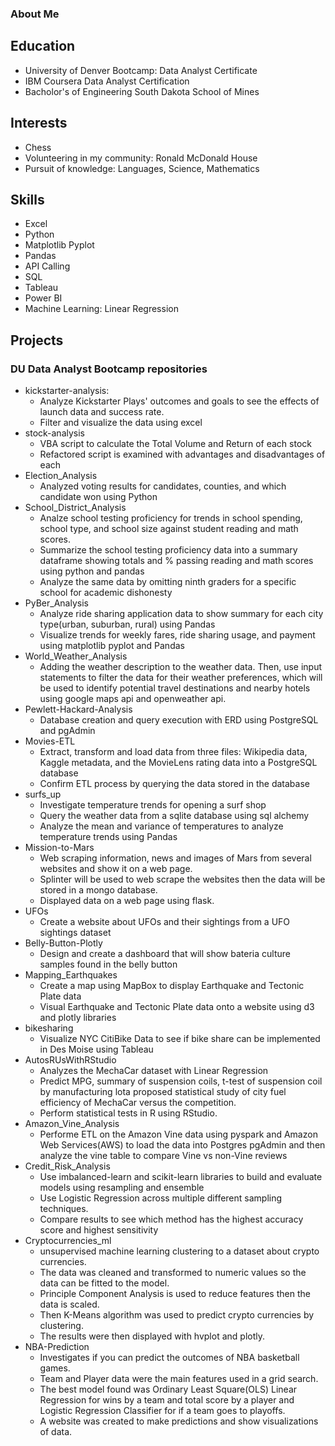 ### About Me

<!--
**eddieperez1/eddieperez1** is a ✨ _special_ ✨ repository because its `README.md` (this file) appears on your GitHub profile.-->

## Education
- University of Denver Bootcamp: Data Analyst Certificate
- IBM Coursera Data Analyst Certification
- Bacholor's of Engineering South Dakota School of Mines
    
## Interests
- Chess
- Volunteering in my community: Ronald McDonald House
- Pursuit of knowledge: Languages, Science, Mathematics

## Skills
- Excel
- Python
- Matplotlib Pyplot
- Pandas
- API Calling
- SQL
- Tableau
- Power BI
- Machine Learning: Linear Regression
	
## Projects
### DU Data Analyst Bootcamp repositories
- kickstarter-analysis: 
	- Analyze Kickstarter Plays' outcomes and goals to see the effects of launch data and success rate. 
	- Filter and visualize the data using excel
- stock-analysis
	- VBA script to calculate the Total Volume and Return of each stock
	- Refactored script is examined with advantages and disadvantages of each
- Election_Analysis
	- Analyzed voting results for candidates, counties, and which candidate won using Python
- School_District_Analysis
	- Analze school testing proficiency for trends in school spending, school type, and school size against student reading and math scores.
	- Summarize the school testing proficiency data into a summary dataframe showing totals and % passing reading and math scores using python and pandas
	- Analyze the same data by omitting ninth graders for a specific school for academic dishonesty
- PyBer_Analysis
	- Analyze ride sharing application data to show summary for each city type(urban, suburban, rural) using Pandas
	- Visualize trends for weekly fares, ride sharing usage, and payment using matplotlib pyplot and Pandas
- World_Weather_Analysis
	- Adding the weather description to the weather data. Then, use input statements to filter the data for their weather preferences, which will be used to identify potential travel destinations and nearby hotels using google maps api and openweather api.
- Pewlett-Hackard-Analysis
	- Database creation and query execution with ERD using PostgreSQL and pgAdmin
- Movies-ETL
	- Extract, transform and load data from three files: Wikipedia data, Kaggle metadata, and the MovieLens rating data into a PostgreSQL database
	- Confirm ETL process by querying the data stored in the database
- surfs_up
	- Investigate temperature trends for opening a surf shop
	- Query the weather data from a sqlite database using sql alchemy
	- Analyze the mean and variance of temperatures to analyze temperature trends using Pandas  
- Mission-to-Mars
	- Web scraping information, news and images of Mars from several websites and show it on a web page.
	- Splinter will be used to web scrape the websites then the data will be stored in a mongo database. 
	- Displayed data on a web page using flask.
- UFOs
	- Create a website about UFOs and their sightings from a UFO sightings dataset
- Belly-Button-Plotly
	- Design and create a dashboard that will show bateria culture samples found in the belly button 
- Mapping_Earthquakes
	- Create a map using MapBox to display Earthquake and Tectonic Plate data
	- Visual Earthquake and Tectonic Plate data onto a website using d3 and plotly libraries 
- bikesharing
	- Visualize NYC CitiBike Data to see if bike share can be implemented in Des Moise using Tableau
- AutosRUsWithRStudio
	- Analyzes the MechaCar dataset with Linear Regression
	- Predict MPG, summary of suspension coils, t-test of suspension coil by manufacturing lota proposed statistical study of city fuel efficiency of MechaCar versus the competition.
	- Perform statistical tests in R using RStudio. 
- Amazon_Vine_Analysis
	- Performe ETL on the Amazon Vine data using pyspark and Amazon Web Services(AWS) to load the data into Postgres pgAdmin and then analyze the vine table to compare Vine vs non-Vine reviews
- Credit_Risk_Analysis
	- Use imbalanced-learn and scikit-learn libraries to build and evaluate models using resampling and ensemble
	- Use Logistic Regression across multiple different sampling techniques.
	- Compare results to see which method has the highest accuracy score and highest sensitivity
- Cryptocurrencies_ml
	- unsupervised machine learning clustering to a dataset about crypto currencies.
	- The data was cleaned and transformed to numeric values so the data can be fitted to the model. 
	- Principle Component Analysis is used to reduce features then the data is scaled. 
	- Then K-Means algorithm was used to predict crypto currencies by clustering. 
	- The results were then displayed with hvplot and plotly.
- NBA-Prediction
	- Investigates if you can predict the outcomes of NBA basketball games. 
	- Team and Player data were the main features used in a grid search. 
	- The best model found was Ordinary Least Square(OLS) Linear Regression for wins by a team and total score by a player and Logistic Regression Classifier for if a team goes to playoffs. 
	- A website was created to make predictions and show visualizations of data.




